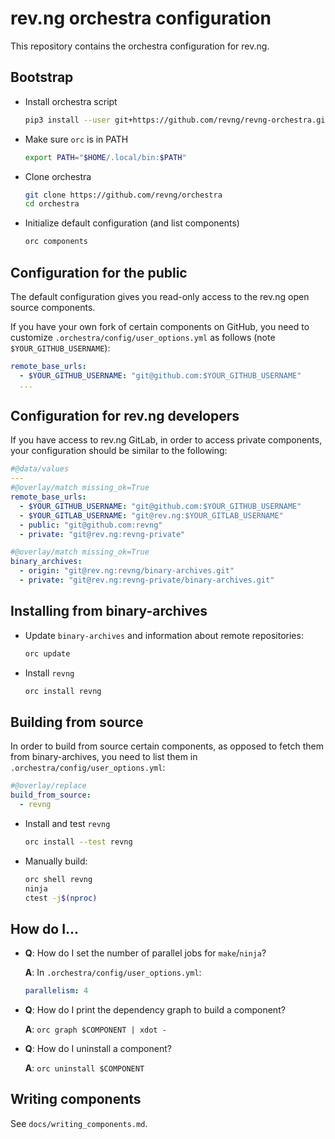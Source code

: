 # rev.ng orchestra configuration

This repository contains the orchestra configuration for rev.ng.

## Bootstrap

* Install orchestra script
  ```sh
  pip3 install --user git+https://github.com/revng/revng-orchestra.git
  ```
* Make sure `orc` is in PATH
  ```sh
  export PATH="$HOME/.local/bin:$PATH"
  ```
* Clone orchestra
  ```sh
  git clone https://github.com/revng/orchestra
  cd orchestra
  ```
* Initialize default configuration (and list components)
  ```sh
  orc components
  ```

## Configuration for the public

The default configuration gives you read-only access to the rev.ng open source components.

If you have your own fork of certain components on GitHub, you need to customize `.orchestra/config/user_options.yml` as follows (note `$YOUR_GITHUB_USERNAME`):

```yaml
remote_base_urls:
  - $YOUR_GITHUB_USERNAME: "git@github.com:$YOUR_GITHUB_USERNAME"
  ...
```

## Configuration for rev.ng developers

If you have access to rev.ng GitLab, in order to access private components, your configuration should be similar to the following:

```yaml
#@data/values
---
#@overlay/match missing_ok=True
remote_base_urls:
  - $YOUR_GITHUB_USERNAME: "git@github.com:$YOUR_GITHUB_USERNAME"
  - $YOUR_GITLAB_USERNAME: "git@rev.ng:$YOUR_GITLAB_USERNAME"
  - public: "git@github.com:revng"
  - private: "git@rev.ng:revng-private"

#@overlay/match missing_ok=True
binary_archives:
  - origin: "git@rev.ng:revng/binary-archives.git"
  - private: "git@rev.ng:revng-private/binary-archives.git"
```

## Installing from binary-archives

* Update `binary-archives` and information about remote repositories:
  ```sh
  orc update
  ```
* Install `revng`
  ```sh
  orc install revng
  ```

## Building from source

In order to build from source certain components, as opposed to fetch them from binary-archives, you need to list them in `.orchestra/config/user_options.yml`:

```yaml
#@overlay/replace
build_from_source:
  - revng
```

* Install and test `revng`
  ```sh
  orc install --test revng
  ```
* Manually build:
  ```sh
  orc shell revng
  ninja
  ctest -j$(nproc)
  ```
## How do I...

* **Q**: How do I set the number of parallel jobs for `make`/`ninja`?

  **A**: In `.orchestra/config/user_options.yml`:
  ```yaml
  parallelism: 4
  ```
* **Q**: How do I print the dependency graph to build a component?

  **A**: `orc graph $COMPONENT | xdot -`
* **Q**: How do I uninstall a component?

  **A**: `orc uninstall $COMPONENT`

## Writing components

See `docs/writing_components.md`.
